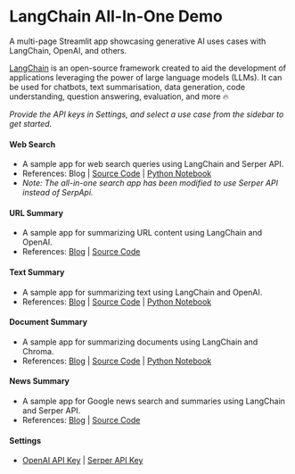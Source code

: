 # LangChain All-In-One Demo
A multi-page Streamlit app showcasing generative AI uses cases with LangChain, OpenAI, and others.

[LangChain](https://langchain.readthedocs.io/en/latest) is an open-source framework created to aid the development of applications leveraging the power of large language models (LLMs). It can be used for chatbots, text summarisation, data generation, code understanding, question answering, evaluation, and more 🔥

*Provide the API keys in Settings, and select a use case from the sidebar to get started.*

#### Web Search
* A sample app for web search queries using LangChain and Serper API.
* References: Blog | [Source Code](https://github.com/alphasecio/langchain-examples/blob/main/search) | [Python Notebook](https://github.com/alphasecio/langchain-examples/blob/main/search/langchain_search.ipynb)
* *Note: The all-in-one search app has been modified to use Serper API instead of SerpApi.*

#### URL Summary
* A sample app for summarizing URL content using LangChain and OpenAI.
* References: [Blog](https://alphasec.io/blinkist-for-urls-with-langchain-and-openai) | [Source Code](https://github.com/alphasecio/langchain-examples/blob/main/url-summary)

#### Text Summary
* A sample app for summarizing text using LangChain and OpenAI.
* References: [Blog](https://alphasec.io/summarize-text-with-langchain-and-openai) | [Source Code](https://github.com/alphasecio/langchain-examples/blob/main/text-summary) | [Python Notebook](https://github.com/alphasecio/langchain-examples/blob/main/text-summary/langchain_text_summarizer.ipynb)

#### Document Summary
* A sample app for summarizing documents using LangChain and Chroma.
* References: [Blog](https://alphasec.io/summarize-documents-with-langchain-and-chroma) | [Source Code](https://github.com/alphasecio/langchain-examples/blob/main/chroma-summary) | [Python Notebook](https://github.com/alphasecio/langchain-examples/blob/main/chroma-summary/langchain_doc_summarizer.ipynb)

#### News Summary
* A sample app for Google news search and summaries using LangChain and Serper API.
* References: [Blog](https://alphasec.io/summarize-google-news-results-with-langchain-and-serper-api) | [Source Code](https://github.com/alphasecio/langchain-examples/blob/main/news-summary)

#### Settings
* [OpenAI API Key](https://platform.openai.com/account/api-keys) | [Serper API Key](https://serper.dev/api-key)
